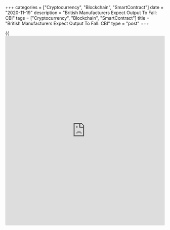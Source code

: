 +++
categories = ["Cryptocurrency", "Blockchain", "SmartContract"]
date = "2020-11-19"
description = "British Manufacturers Expect Output To Fall: CBI"
tags = ["Cryptocurrency", "Blockchain", "SmartContract"]
title = "British Manufacturers Expect Output To Fall: CBI"
type = "post"
+++

{{<iframe id="large-banner" src="https://www.bounty.group/#slide=13.0" width="100%" height="600" scrolling="no" style="border: 0px solid rgb(216, 221, 230); border-radius: 3px;">}}

UK manufacturers expect output to decline at a slightly faster pace in
coming three months, the Industrial Trends Survey from the Confederation
of British Industry showed Thursday.

A net 10 percent of respondents forecast production to decline over the
next three months, marking a worsening in expectations compared to last
month's survey.

A balance of -6 percent said output volumes declined in the three months
to November, which was the slowest pace since September 2019.

"Output volumes have declined at their slowest pace in over a year in
our November survey," Anna Leach, CBI deputy chief economist, said.

"But order books have softened again as global demand has been hit by
intensified lockdowns, and manufacturers have trimmed their
expectations," the economist added.

The order books balance fell to -40 percent from -34 percent in October.
This was also below the long-term average of -14 percent.

The export order books balance came in at -51 percent versus -46 percent
in October.  
Manufacturers also expect output prices to fall in next three months.

For comments and feedback [contact](https://www.playgroundfx.com/contact/): editorial@rtt[news](https://www.letsplayfx.com/blog/forex-news-website/).com

[Economic News][1]

 **What parts of the world are seeing the best (and worst) economic
performances lately? Click[here][2] to check out our [Econ Scorecard][2]
and find out! See up-to-the-moment [ranking](https://www.playgroundfx.com/blog/crypto-exchange-ranking/)s for the best and worst
performers in [GDP][2], [unemployment rate][3], [inflation][4] and much
more.**

   1. www.rtt[news](https://www.letsplayfx.com/blog/forex-news-website/).com/Content/EconomicNews.aspx
   2. www.rtt[news](https://www.letsplayfx.com/blog/forex-news-website/).com/economic-scorecard/world-rank/GDP/highest-performance.aspx
   3. www.rtt[news](https://www.letsplayfx.com/blog/forex-news-website/).com/economic-scorecard/world-rank/unemployment-rate/lowest-performance.aspx
   4. www.rtt[news](https://www.letsplayfx.com/blog/forex-news-website/).com/economic-scorecard/world-rank/CPI/highest-performance.aspx
